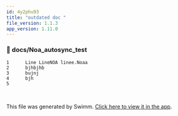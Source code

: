 ```yaml
---
id: 4y2phu93
title: "outdated doc "
file_version: 1.1.3
app_version: 1.11.0
---
```



<!-- NOTE-swimm-snippet: the lines below link your snippet to Swimm -->
### 📄 docs/Noa_autosync_test
```
1      Line LineNOA linee.Noaa 
2      bjhbjhb
3      bujnj
4      bjh
5      
```

<br/>

This file was generated by Swimm. [Click here to view it in the app](https://swimm-web-app.web.app/repos/Z2l0aHViJTNBJTNBTm9hUmVwbyUzQSUzQU5vYW96ZXI=/docs/4y2phu93).
